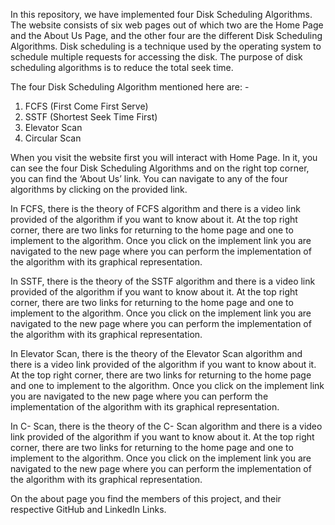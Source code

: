 In this repository, we have implemented four Disk Scheduling Algorithms. The website consists of six web pages out of which two are the Home Page and the About Us Page, and the other four are the different Disk Scheduling Algorithms. Disk scheduling is a technique used by the operating system to schedule multiple requests for accessing the disk. The purpose of disk scheduling algorithms is to reduce the total seek time. 

The four Disk Scheduling Algorithm mentioned here are: -
1.	FCFS (First Come First Serve)
2.	SSTF (Shortest Seek Time First)
3.	Elevator Scan
4.	Circular Scan

When you visit the website first you will interact with Home Page. In it, you can see the four Disk Scheduling Algorithms and on the right top corner, you can find the ‘About Us’ link. You can navigate to any of the four algorithms by clicking on the provided link.

In FCFS, there is the theory of FCFS algorithm and there is a video link provided of the algorithm if you want to know about it. At the top right corner, there are two links for returning to the home page and one to implement to the algorithm. Once you click on the implement link you are navigated to the new page where you can perform the implementation of the algorithm with its graphical representation.

In SSTF, there is the theory of the SSTF algorithm and there is a video link provided of the algorithm if you want to know about it. At the top right corner, there are two links for returning to the home page and one to implement to the algorithm. Once you click on the implement link you are navigated to the new page where you can perform the implementation of the algorithm with its graphical representation.

In Elevator Scan, there is the theory of the Elevator Scan algorithm and there is a video link provided of the algorithm if you want to know about it. At the top right corner, there are two links for returning to the home page and one to implement to the algorithm. Once you click on the implement link you are navigated to the new page where you can perform the implementation of the algorithm with its graphical representation.

In C- Scan, there is the theory of the C- Scan algorithm and there is a video link provided of the algorithm if you want to know about it. At the top right corner, there are two links for returning to the home page and one to implement to the algorithm. Once you click on the implement link you are navigated to the new page where you can perform the implementation of the algorithm with its graphical representation.

On the about page you find the members of this project, and their respective GitHub and LinkedIn Links.

 
